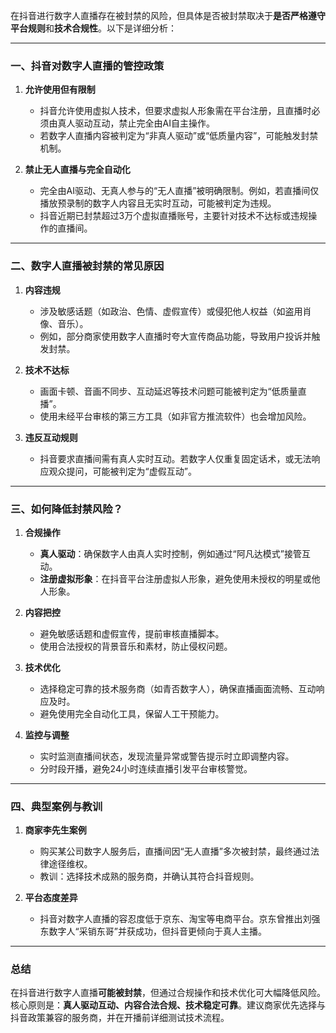 在抖音进行数字人直播存在被封禁的风险，但具体是否被封禁取决于**是否严格遵守平台规则**和**技术合规性**。以下是详细分析：

---

### **一、抖音对数字人直播的管控政策**
1. **允许使用但有限制**  
   - 抖音允许使用虚拟人技术，但要求虚拟人形象需在平台注册，且直播时必须由真人驱动互动，禁止完全由AI自主操作。  
   - 若数字人直播内容被判定为“非真人驱动”或“低质量内容”，可能触发封禁机制。

2. **禁止无人直播与完全自动化**  
   - 完全由AI驱动、无真人参与的“无人直播”被明确限制。例如，若直播间仅播放预录制的数字人内容且无实时互动，可能被判定为违规。  
   - 抖音近期已封禁超过3万个虚拟直播账号，主要针对技术不达标或违规操作的直播间。

---

### **二、数字人直播被封禁的常见原因**
1. **内容违规**  
   - 涉及敏感话题（如政治、色情、虚假宣传）或侵犯他人权益（如盗用肖像、音乐）。  
   - 例如，部分商家使用数字人直播时夸大宣传商品功能，导致用户投诉并触发封禁。

2. **技术不达标**  
   - 画面卡顿、音画不同步、互动延迟等技术问题可能被判定为“低质量直播”。  
   - 使用未经平台审核的第三方工具（如非官方推流软件）也会增加风险。

3. **违反互动规则**  
   - 抖音要求直播间需有真人实时互动。若数字人仅重复固定话术，或无法响应观众提问，可能被判定为“虚假互动”。

---

### **三、如何降低封禁风险？**
1. **合规操作**  
   - **真人驱动**：确保数字人由真人实时控制，例如通过“阿凡达模式”接管互动。  
   - **注册虚拟形象**：在抖音平台注册虚拟人形象，避免使用未授权的明星或他人形象。

2. **内容把控**  
   - 避免敏感话题和虚假宣传，提前审核直播脚本。  
   - 使用合法授权的背景音乐和素材，防止侵权问题。

3. **技术优化**  
   - 选择稳定可靠的技术服务商（如青否数字人），确保直播画面流畅、互动响应及时。  
   - 避免使用完全自动化工具，保留人工干预能力。

4. **监控与调整**  
   - 实时监测直播间状态，发现流量异常或警告提示时立即调整内容。  
   - 分时段开播，避免24小时连续直播引发平台审核警觉。

---

### **四、典型案例与教训**
1. **商家李先生案例**  
   - 购买某公司数字人服务后，直播间因“无人直播”多次被封禁，最终通过法律途径维权。  
   - 教训：选择技术成熟的服务商，并确认其符合抖音规则。

2. **平台态度差异**  
   - 抖音对数字人直播的容忍度低于京东、淘宝等电商平台。京东曾推出刘强东数字人“采销东哥”并获成功，但抖音更倾向于真人主播。

---

### **总结**  
在抖音进行数字人直播**可能被封禁**，但通过合规操作和技术优化可大幅降低风险。核心原则是：**真人驱动互动、内容合法合规、技术稳定可靠**。建议商家优先选择与抖音政策兼容的服务商，并在开播前详细测试技术流程。